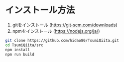 # インストール方法

1. gitをインストール (<https://git-scm.com/downloads>)
1. npmをインストール (<https://nodejs.org/ja/>)

```sh
git clone https://github.com/hidao80/TsumiQiita.git
cd TsumiQiita/src
npm install
npm run build
```
